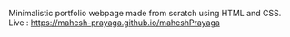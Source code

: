 Minimalistic portfolio webpage made from scratch using HTML and CSS.
Live : https://mahesh-prayaga.github.io/maheshPrayaga
